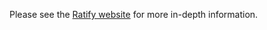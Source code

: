 Please see the [Ratify website](https://ratify.dev/docs/1.0/what-is-ratify)  for more in-depth information.
